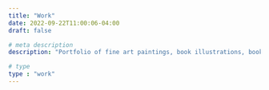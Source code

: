 ```yaml
---
title: "Work"
date: 2022-09-22T11:00:06-04:00
draft: false

# meta description
description: "Portfolio of fine art paintings, book illustrations, book arts and calligraphy projects by artist Susannah Fisher"

# type
type : "work"
---
```


